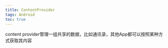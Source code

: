 ```yaml
---
title: ContentProvider
tags: Android
toc: true
---
```


content provider管理一组共享的数据，比如通讯录，其他App都可以按照某种方式获取其内容
